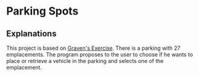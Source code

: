 # Parking Spots
## Explanations

This project is based on [Graven's Exercise](https://bit.ly/39tRpgH).
There is a parking with 27 emplacements. The program proposes to the user
to choose if he wants to place or retrieve a vehicle in the parking and
selects one of the emplacement.
